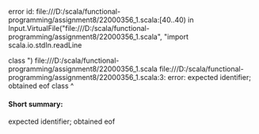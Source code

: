 error id: file:///D:/scala/functional-programming/assignment8/22000356_1.scala:[40..40) in Input.VirtualFile("file:///D:/scala/functional-programming/assignment8/22000356_1.scala", "import scala.io.stdIn.readLine

class ")
file:///D:/scala/functional-programming/assignment8/22000356_1.scala
file:///D:/scala/functional-programming/assignment8/22000356_1.scala:3: error: expected identifier; obtained eof
class 
      ^
#### Short summary: 

expected identifier; obtained eof